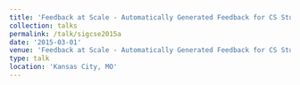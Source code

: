 ```yaml
---
title: 'Feedback at Scale - Automatically Generated Feedback for CS Student Work: Best Practices'
collection: talks
permalink: /talk/sigcse2015a
date: '2015-03-01'
venue: 'Feedback at Scale - Automatically Generated Feedback for CS Student Work: Best Practices. SIGCSE 2015 Birds-of-a-Feather Session with Bruce W. Char, Jeffrey L. Popyack, and Jeremy Johnson.'
type: talk
location: 'Kansas City, MO'
---
```


